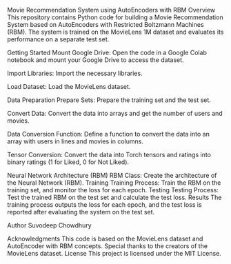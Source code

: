 Movie Recommendation System using AutoEncoders with RBM
Overview
This repository contains Python code for building a Movie Recommendation System based on AutoEncoders with Restricted Boltzmann Machines (RBM). The system is trained on the MovieLens 1M dataset and evaluates its performance on a separate test set.

Getting Started
Mount Google Drive: Open the code in a Google Colab notebook and mount your Google Drive to access the dataset.

Import Libraries: Import the necessary libraries.

Load Dataset: Load the MovieLens dataset.

Data Preparation
Prepare Sets: Prepare the training set and the test set.

Convert Data: Convert the data into arrays and get the number of users and movies.

Data Conversion Function: Define a function to convert the data into an array with users in lines and movies in columns.

Tensor Conversion: Convert the data into Torch tensors and ratings into binary ratings (1 for Liked, 0 for Not Liked).

Neural Network Architecture (RBM)
RBM Class: Create the architecture of the Neural Network (RBM).
Training
Training Process: Train the RBM on the training set, and monitor the loss for each epoch.
Testing
Testing Process: Test the trained RBM on the test set and calculate the test loss.
Results
The training process outputs the loss for each epoch, and the test loss is reported after evaluating the system on the test set.

Author
Suvodeep Chowdhury

Acknowledgments
This code is based on the MovieLens dataset and AutoEncoder with RBM concepts.
Special thanks to the creators of the MovieLens dataset.
License
This project is licensed under the MIT License.
